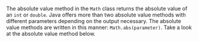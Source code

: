 The absolute value method in the `Math` class returns the absolute value of an `int` or `double`. Java offers more than two absolute value methods with different parameters depending on the output necessary. The absolute value methods are written in this manner: `Math.abs(parameter)`. Take a look at the absolute value method below.

